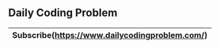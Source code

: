 ## Daily Coding Problem

|**Subscribe(https://www.dailycodingproblem.com/)**|
|--------------------------------------------------|
